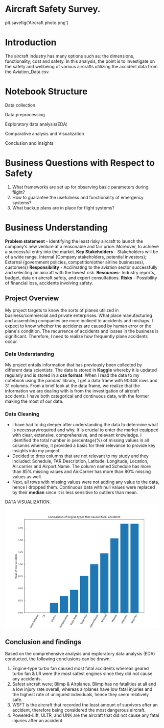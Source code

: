 # Aircraft Safety Survey.
plt.savefig('Aircraft photo.png')
# Introduction
The aircraft industry has many options such as; the dimensions, functionality, cost and safety. In this analysis, the point is to investigate on the safety and wellbeing of various aircrafts utilizing the accident data from the Aviation_Data.csv.

# Notebook Structure
Data collection

Data preprocessing

Exploratory data analysis(EDA)

Comparative analysis and Visualization

Conclusion and insights

# Business Questions with Respect to Safety
1. What frameworks are set up for observing basic parameters during flight?
2. How to guarantee the usefulness and functionality of emergency systems?
3. What backup plans are in place for flight systems?

# Business Understanding

**Problem statement** - Identifying the least risky aircraft to launch the company's new venture at a reasonable and fair price. Moreover, to achieve a successful entry into the market.
**Key Stakeholders** - Stakeholders will be of a wide range.
Internal {Company stakeholders, potential investors}; External {government policies, competition(other airline businesses), customers}
**Responsibility** - Acclimating to the aviation sector successfully and selecting an aircraft with the lowest risk.
**Resources**- Industry reports, budget, data on aircraft safety, and expert consultations.
**Risks** - Possibility of financial loss, accidents involving safety.

## Project Overview

My project targets to know the sorts of planes utilized in business/commercial and private enterprises. What place manufacturing and assembling companies are more inclined to accidents and mishaps. I expect to know whether the accidents are caused by human error or the plane's condition. The recurrence of accidents and losses in the business is significant. Therefore, I need to realize how frequently plane accidents occur.

### Data Understanding

My project entails information that has previously been collected by different data scientists. The data is stored in **Kaggle** whereby it is updated regularly and is stored in a **csv format**. When I read the data to my notebook using the pandas' library, I get a data frame with 90348 rows and 31 columns. From a brief look at the data frame, we realize that the information we are dealing with is from the investigation of aircraft accidents. I have both categorical and continuous data, with the former making the most of our data.

### Data Cleaning
- I have had to dig deeper after understanding the data to determine what is necessary/required and why. It is crucial to enter the market equipped with clear, extensive, comprehensive, and relevant knowledge. I identified the total number in percentage(%) of missing values in all columns whereby, it provided a basis for their relevance to provide key insights into my project. 
- Decided to drop columns that are not relevant to my study and they included: Schedule, FAR.Description, Latitude, Longitude, Location, Air.carrier and Airport.Name. The column named Schedule has more than 85% missing values and Air.Carrier has more than 80% missing values as well.
- Next, all rows with missing values were not adding any value to the data, hence I dropped them. Continuous data with null values were replaced by their **median** since it is less sensitive to outliers than mean.

DATA VISUALIZATION.
![Image_Alt](https://github.com/Eugene-Asengi/dsc-phase-1-project-v3/blob/bb88df5e76a121244803204f511fdf90b952d7c8/VIZ1.png)

## Conclusion and findings
Based on the comprehensive analysis and exploratory data analysis (EDA) conducted, the following conclusions can be drawn:  

1. Engine-type turbo fan caused most fatal accidents whereas geared turbo fan & LR were the most safest engines since they did not cause any accidents.  
2. Safest aircraft were; Blimp & Airplanes. Blimp has no fatalities at all and a low injury rate overall, whereas airplanes have low fatal injuries and the highest rate of uninjured individuals, hence they seem relatively safe.  
3. WSFT is the aircraft that recorded the least amount of survivors after an accident, therefore being considered the most dangerous aircraft.  
4. Powered-Lift, ULTR, and UNK are the aircraft that did not cause any fatal injuries after an accident. 

